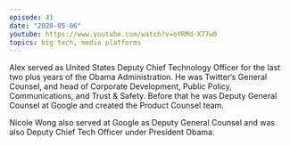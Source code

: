 ```yaml
---
episode: 41
date: "2020-05-06"
youtube: https://www.youtube.com/watch?v=oYRMd-X77w0
topics: big tech, media platforms
---
```

Alex served as United States Deputy Chief Technology Officer for the last two
plus years of the Obama Administration. He was Twitter‘s General Counsel, and
head of Corporate Development, Public Policy, Communications, and Trust &
Safety. Before that he was Deputy General Counsel at Google and created the
Product Counsel team.

Nicole Wong also served at Google as Deputy General Counsel and was also Deputy
Chief Tech Officer under President Obama.
